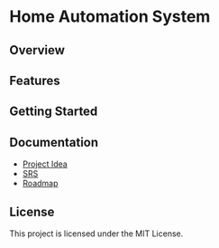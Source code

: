 # Home Automation System

## Overview

## Features

## Getting Started

## Documentation
- [Project Idea](docs/idea.md)
- [SRS](docs/SRS.md)
- [Roadmap](https://github.com/orgs/chasacademy-team8/projects/3/views/7?sortedBy%5Bdirection%5D=asc&sortedBy%5BcolumnId%5D=174871397)

## License
This project is licensed under the MIT License.
